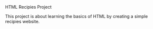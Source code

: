 HTML Recipies Project

This project is about learning the basics of HTML by creating a simple recipies website.